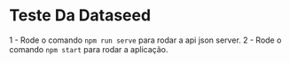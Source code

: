 # Teste Da Dataseed

1 - Rode o comando `npm run serve` para rodar a api json server.
2 - Rode o comando `npm start` para rodar a aplicação.
